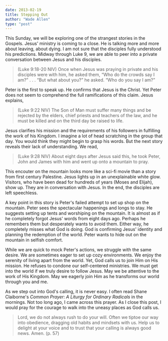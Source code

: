 ```yaml
---
date: 2013-02-19
title: Stepping Out
author: "Wade Allen"
type: "post"
---
```


This Sunday, we will be exploring one of the strangest stories in the Gospels. Jesus' ministry is coming to a close. He is talking more and more about leaving, about dying. I am not sure that the disciples fully understood his predictions. Midway through Luke 9, we are  able to peer into a private conversation between Jesus and his disciples.

>(Luke 9:18-20 NIV) Once when Jesus was praying in private and his disciples were with him, he asked them, “Who do the crowds say I am?” . . . “But what about you?” he asked. “Who do you say I am?” 

Peter is the first to speak up. He confirms that Jesus is the Christ. Yet Peter does not seem to comprehend the full ramifications of this claim. Jesus explains,

>(Luke 9:22 NIV) The Son of Man must suffer many things and be rejected by the elders, chief priests and teachers of the law, and he must be killed and on the third day be raised to life. 

Jesus clarifies his mission and the requirements of his followers in fulfilling the work of his Kingdom. I imagine a lot of head scratching in the group that day. You would think they might begin to grasp his words. But the next story reveals their lack of understanding. We read,

>(Luke 9:28 NIV) About eight days after Jesus said this, he took Peter, John and James with him and went up onto a mountain to pray.

This encouter on the mountain looks more like a sci-fi movie than a story from first century Palestine. Jesus lights up in an unexplainable white glow. Visitors, who have been dead for hundreds of years (Moses and Elijah), show up. They are in conversation with Jesus. In the end, the disciples are left speechless. 

A key point in this story is Peter's failed attempt to set up shop on the mountain. Peter sees the spectacular happenings and longs to stay. He suggests setting up tents and worshiping on the mountain. It is almost as if he completely forgot Jesus' words from eight days ago. Perhaps he remembers them but desperately wants to avoid them. Either way, he completely misses what God is doing. God is confirming Jesus' identity and planning the redemption of the world. Peter wants to hide out on the mountain in selfish comfort. 

While we are quick to mock Peter's actions, we struggle with the same desire. We are sometimes eager to set up cozy environments. We enjoy the serenity of living apart from the world. Yet, God calls us to join Him on His mission. He refuses to condone our self-centered ministries. We must get into the world if we truly desire to follow Jesus. May we be attentive to the work of His Kingdom. May we eagerly join Him as he transforms our world through you and me.

As we step out into God's calling, it is never easy. I often read Shane Claiborne's *Common Prayer: A Liturgy for Ordinary Radicals* in the mornings. Not too long ago, I came across this prayer. As I close this post, I would pray for the courage to walk into the uneasy places as God calls us.

>Lord, we do not always rush to do your will. Often we tiptoe our way into obedience, dragging old habits and mindsets with us. Help us to delight at your voice and to trust that your calling is always good news. Amen. (p. 57)
